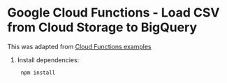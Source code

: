 # Google Cloud Functions - Load CSV from Cloud Storage to BigQuery

This was adapted from [Cloud Functions examples](https://cloud.google.com/functions/docs/tutorials/storage)

[code]: index.js

1. Install dependencies:

        npm install
